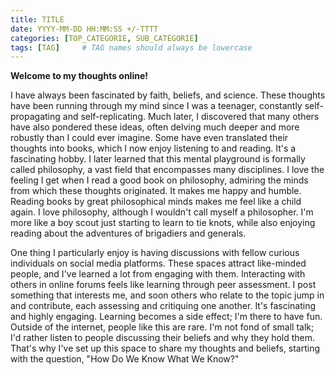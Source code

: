 ```yaml
---
title: TITLE
date: YYYY-MM-DD HH:MM:SS +/-TTTT
categories: [TOP_CATEGORIE, SUB_CATEGORIE]
tags: [TAG]     # TAG names should always be lowercase
---
```

**Welcome to my thoughts online!**

I have always been fascinated by faith, beliefs, and science. These thoughts have been running through my mind since I was a teenager, constantly self-propagating and self-replicating. Much later, I discovered that many others have also pondered these ideas, often delving much deeper and more robustly than I could ever imagine. Some have even translated their thoughts into books, which I now enjoy listening to and reading. It's a fascinating hobby. I later learned that this mental playground is formally called philosophy, a vast field that encompasses many disciplines. I love the feeling I get when I read a good book on philosophy, admiring the minds from which these thoughts originated. It makes me happy and humble. Reading books by great philosophical minds makes me feel like a child again. I love philosophy, although I wouldn't call myself a philosopher. I'm more like a boy scout just starting to learn to tie knots, while also enjoying reading about the adventures of brigadiers and generals.

One thing I particularly enjoy is having discussions with fellow curious individuals on social media platforms. These spaces attract like-minded people, and I've learned a lot from engaging with them. Interacting with others in online forums feels like learning through peer assessment. I post something that interests me, and soon others who relate to the topic jump in and contribute, each assessing and critiquing one another. It's fascinating and highly engaging. Learning becomes a side effect; I'm there to have fun. Outside of the internet, people like this are rare. I'm not fond of small talk; I'd rather listen to people discussing their beliefs and why they hold them. That's why I've set up this space to share my thoughts and beliefs, starting with the question, "How Do We Know What We Know?"
